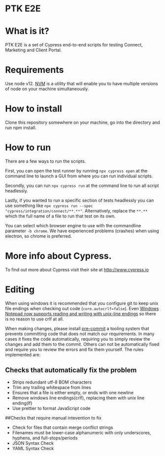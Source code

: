 # PTK E2E

# What is it?

PTK E2E is a set of Cypress end-to-end scripts for testing Connect, Marketing and Client Portal.

# Requirements

Use node v12. [NVM](https://github.com/nvm-sh/nvm) is a utility that will enable you to have multiple versions of node
on your machine simultaneously.

# How to install

Clone this repository somewhere on your machine, go into the directory and run npm install.

# How to run

There are a few ways to run the scripts.

First, you can open the test runner by running `npx cypress open` at the command line to launch a GUI from where you
can run individual scripts.

Secondly, you can run `npx cypress run` at the command line to run all script headlessly.

Lastly, if you wanted to run a specific section of tests headlessly you can use something like
`npx cypress run --spec "cypress/integration/connect/**.**"`. Alternatively, replace the `**.**`
which the full name of a file to run that test on its own.

You can select which browser engine to use with the commandline parameter `-b chrome`. We have experienced problems
(crashes) when using electron, so chrome is preferred.

# More info about Cypress.

To find out more about Cypress visit their site at http://www.cypress.io

# Editing

When using windows it is recommended that you configure git to keep unix file endings when checking out code
(`core.autocrlf=false`).
Even [Windows Notepad now supports reading and writing with unix-line endings](https://devblogs.microsoft.com/commandline/extended-eol-in-notepad/)
so there is no reason to use crlf at all.

When making changes, please install [pre-commit](https://pre-commit.com/) a tooling system that prevents committing code
that does not match our requirements. In many cases it fixes the code automatically, requiring you to simply review the
changes and add them to the commit. Others can not be automatically fixed and require you to review the errors and fix
them yourself. The rules implemented are:

## Checks that automatically fix the problem

-   Strips redundant utf-8 BOM characters
-   Trim any trailing whitespace from lines
-   Ensures that a file is either empty, or ends with one newline
-   Remove windows line endings(crlf), replacing them with unix line ending(lf)
-   Use prettier to format JavaScript code

##Checks that require manual intevention to fix

-   Check for files that contain merge conflict strings
-   Filenames must be lower-case alphanumeric with only underscores, hyphens, and full-stops/periods
-   JSON Syntax Check
-   YAML Syntax Check
